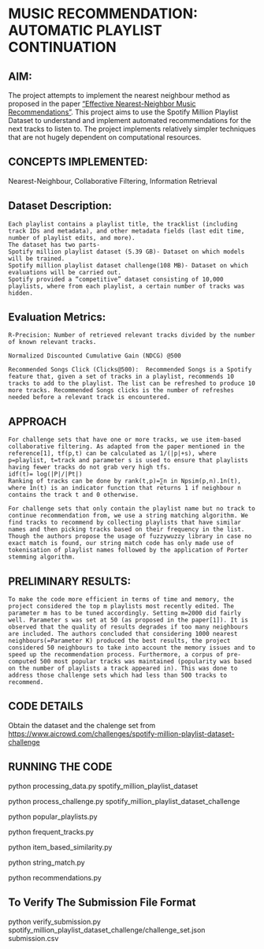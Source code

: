 # MUSIC RECOMMENDATION: AUTOMATIC PLAYLIST CONTINUATION

## AIM: 

The project attempts to implement the nearest neighbour method as proposed in the paper [“Effective Nearest-Neighbor Music Recommendations”](https://doi.org/10.1145/3267471.3267474). This project aims to use the Spotify Million Playlist Dataset to understand and implement automated recommendations for the next tracks to listen to. The project implements relatively simpler techniques that are not hugely dependent on computational resources.       


## CONCEPTS IMPLEMENTED:
Nearest-Neighbour, Collaborative Filtering, Information Retrieval     

## Dataset Description: 
```
Each playlist contains a playlist title, the tracklist (including track IDs and metadata), and other metadata fields (last edit time, number of playlist edits, and more).
The dataset has two parts-
Spotify million playlist dataset (5.39 GB)- Dataset on which models will be trained. 
Spotify million playlist dataset challenge(108 MB)- Dataset on which evaluations will be carried out.
Spotify provided a “competitive” dataset consisting of 10,000 playlists, where from each playlist, a certain number of tracks was hidden.
```


## Evaluation Metrics:
```
R-Precision: Number of retrieved relevant tracks divided by the number of known relevant tracks.

Normalized Discounted Cumulative Gain (NDCG) @500

Recommended Songs Click (Clicks@500):  Recommended Songs is a Spotify feature that, given a set of tracks in a playlist, recommends 10 tracks to add to the playlist. The list can be refreshed to produce 10 more tracks. Recommended Songs clicks is the number of refreshes needed before a relevant track is encountered.
```

## APPROACH
```
For challenge sets that have one or more tracks, we use item-based collaborative filtering. As adapted from the paper mentioned in the reference[1], tf(p,t) can be calculated as 1/(|p|+s), where p=playlist, t=track and parameter s is used to ensure that playlists having fewer tracks do not grab very high tfs. 
idf(t)= log(|P|/|Pt|)
Ranking of tracks can be done by rank(t,p)=∑n in Npsim(p,n).1n(t), where 1n(t) is an indicator function that returns 1 if neighbour n contains the track t and 0 otherwise.

For challenge sets that only contain the playlist name but no track to continue recommendation from, we use a string matching algorithm. We find tracks to recommend by collecting playlists that have similar names and then picking tracks based on their frequency in the list. Though the authors propose the usage of fuzzywuzzy library in case no exact match is found, our string match code has only made use of tokenisation of playlist names followed by the application of Porter stemming algorithm. 
```

## PRELIMINARY RESULTS:
```
To make the code more efficient in terms of time and memory, the project considered the top m playlists most recently edited. The parameter m has to be tuned accordingly. Setting m=2000 did fairly well. Parameter s was set at 50 (as proposed in the paper[1]). It is observed that the quality of results degrades if too many neighbours are included. The authors concluded that considering 1000 nearest neighbours(=Parameter K) produced the best results, the project considered 50 neighbours to take into account the memory issues and to speed up the recommendation process. Furthermore, a corpus of pre-computed 500 most popular tracks was maintained (popularity was based on the number of playlists a track appeared in). This was done to address those challenge sets which had less than 500 tracks to recommend. 
```

## CODE DETAILS
Obtain the dataset and the chalenge set from https://www.aicrowd.com/challenges/spotify-million-playlist-dataset-challenge


## RUNNING THE CODE

python processing_data.py spotify_million_playlist_dataset

python process_challenge.py spotify_million_playlist_dataset_challenge 

python popular_playlists.py

python frequent_tracks.py

python item_based_similarity.py

python string_match.py

python recommendations.py

## To Verify The Submission File Format

python verify_submission.py spotify_million_playlist_dataset_challenge/challenge_set.json submission.csv   







